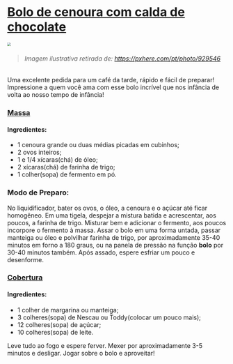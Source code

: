#  				<u>		Bolo de cenoura com calda de chocolate</u> 

<img src="https://c.pxhere.com/photos/e5/03/cake_carrot_party_sweet_dainty_chocolate-929546.jpg!d" style="zoom: 50%;" />

> ###### 																														      																										Imagem ilustrativa retirada de: https://pxhere.com/pt/photo/929546
>

Uma excelente pedida para um café da tarde, rápido e fácil de preparar! Impressione a quem você ama com esse bolo incrível que nos infância de volta ao nosso tempo de infância!

### <u>**Massa**</u>

#### **Ingredientes:**

- 1 cenoura grande ou duas médias picadas em cubinhos;
- 2 ovos inteiros;
- 1 e 1/4 xícaras(chá) de óleo; 
- 2 xícaras(chá) de farinha de trigo;
- 1 colher(sopa) de fermento em pó.

### __Modo de Preparo:__ 

No liquidificador, bater os ovos, o óleo, a cenoura e o açúcar até ficar homogêneo. Em uma tigela, despejar a mistura batida e acrescentar, aos poucos, a farinha de trigo. Misturar bem e adicionar o fermento, aos poucos incorpore o fermento à massa. Assar o bolo em uma forma untada, passar manteiga ou óleo e polvilhar farinha de trigo, por aproximadamente 35-40 minutos em forno a 180 graus, ou na panela de pressão na função **bolo**  por 30-40 minutos também. Após assado, espere esfriar um pouco e desenforme.

### <u>**Cobertura**</u>

#### **Ingredientes:**

- 1 colher de margarina ou manteiga;
- 3 colheres(sopa) de Nescau ou Toddy(colocar um pouco mais);
- 12 colheres(sopa) de açúcar;
- 10 colheres(sopa) de leite.

Leve tudo ao fogo e espere ferver. Mexer por aproximadamente 3-5 minutos e desligar. Jogar sobre o bolo e aproveitar!



